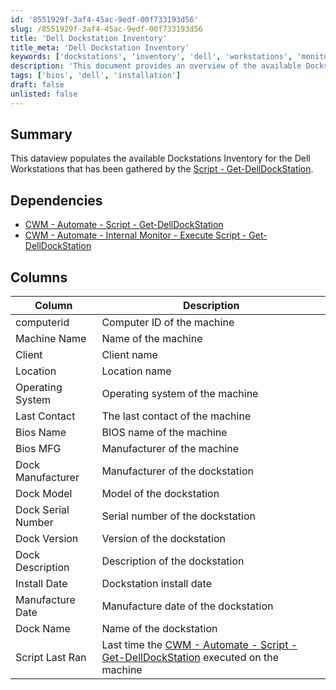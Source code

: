 ```yaml
---
id: '8551929f-3af4-45ac-9edf-00f733193d56'
slug: /8551929f-3af4-45ac-9edf-00f733193d56
title: 'Dell Dockstation Inventory'
title_meta: 'Dell Dockstation Inventory'
keywords: ['dockstations', 'inventory', 'dell', 'workstations', 'monitoring']
description: 'This document provides an overview of the available Dockstations Inventory for Dell Workstations, including details on dependencies, columns, and descriptions gathered by the Get-DellDockStation script.'
tags: ['bios', 'dell', 'installation']
draft: false
unlisted: false
---
```


## Summary

This dataview populates the available Dockstations Inventory for the Dell Workstations that has been gathered by the [Script - Get-DellDockStation](/docs/910bdf04-c4ab-413d-a1a6-aafcd6d583d0).

## Dependencies

- [CWM - Automate - Script - Get-DellDockStation](/docs/910bdf04-c4ab-413d-a1a6-aafcd6d583d0)
- [CWM - Automate - Internal Monitor - Execute Script - Get-DellDockStation](/docs/131057f0-24aa-418c-90f7-b0f316a5b9a8)

## Columns

| Column               | Description                                        |
|---------------------|----------------------------------------------------|
| computerid          | Computer ID of the machine                         |
| Machine Name        | Name of the machine                                |
| Client              | Client name                                        |
| Location            | Location name                                      |
| Operating System    | Operating system of the machine                    |
| Last Contact        | The last contact of the machine                    |
| Bios Name           | BIOS name of the machine                           |
| Bios MFG            | Manufacturer of the machine                        |
| Dock Manufacturer    | Manufacturer of the dockstation                    |
| Dock Model          | Model of the dockstation                            |
| Dock Serial Number   | Serial number of the dockstation                   |
| Dock Version        | Version of the dockstation                          |
| Dock Description     | Description of the dockstation                      |
| Install Date        | Dockstation install date                           |
| Manufacture Date    | Manufacture date of the dockstation                |
| Dock Name           | Name of the dockstation                            |
| Script Last Ran     | Last time the [CWM - Automate - Script - Get-DellDockStation](/docs/910bdf04-c4ab-413d-a1a6-aafcd6d583d0) executed on the machine |

